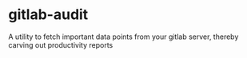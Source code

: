 # gitlab-audit
A utility to fetch important data points from your gitlab server, thereby carving out productivity reports
